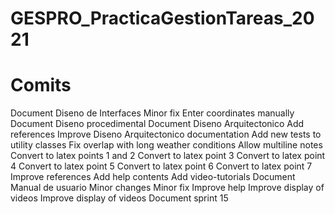 # GESPRO_PracticaGestionTareas_2021
# Comits

Document Diseno de Interfaces
Minor fix 
Enter coordinates manually 
Document Diseno procedimental 
Document Diseno Arquitectonico 
Add references 
Improve Diseno Arquitectonico documentation 
Add new tests to utility classes 
Fix overlap with long weather conditions 
Allow multiline notes 
Convert to latex points 1 and 2 
Convert to latex point 3 
Convert to latex point 4 
Convert to latex point 5 
Convert to latex point 6 
Convert to latex point 7 
Improve references 
Add help contents
Add video-tutorials 
Document Manual de usuario
Minor changes 
Minor fix 
Improve help 
Improve display of videos 
Improve display of videos 
Document sprint 15 
